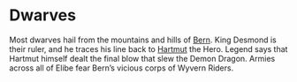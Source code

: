 # Dwarves

Most dwarves hail from the mountains and hills of [Bern](../nations/Bern.md).
King Desmond is their ruler, and he traces his line back to [Hartmut](../gods/Hartmut.md) the Hero.
Legend says that Hartmut himself dealt the final blow that slew the Demon Dragon.
Armies across all of Elibe fear Bern’s vicious corps of Wyvern Riders.
